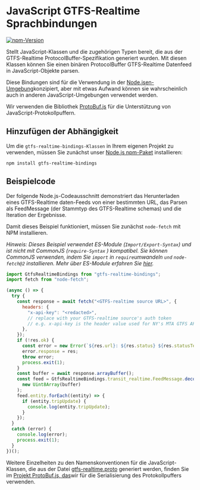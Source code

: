 # JavaScript GTFS-Realtime Sprachbindungen

[![npm-Version](https://badge.fury.io/js/gtfs-realtime-bindings.svg)](http://badge.fury.io/js/gtfs-realtime-bindings)

Stellt JavaScript-Klassen und die zugehörigen Typen bereit, die aus der GTFS-Realtime ProtocolBuffer-Spezifikation generiert wurden. Mit diesen Klassen können Sie einen binären ProtocolBuffer GTFS-Realtime Datenfeed in JavaScript-Objekte parsen.

Diese Bindungen sind für die Verwendung in der [Node.jsen-Umgebung](http://nodejs.org/)konzipiert, aber mit etwas Aufwand können sie wahrscheinlich auch in anderen JavaScript-Umgebungen verwendet werden.

Wir verwenden die Bibliothek [ProtoBuf.js](https://github.com/dcodeIO/ProtoBuf.js) für die Unterstützung von JavaScript-Protokollpuffern.

## Hinzufügen der Abhängigkeit

Um die `gtfs-realtime-bindings-Klassen` in Ihrem eigenen Projekt zu verwenden, müssen Sie zunächst unser [Node.js npm-Paket](https://www.npmjs.com/package/gtfs-realtime-bindings) installieren:

    npm install gtfs-realtime-bindings

## Beispielcode

Der folgende Node.js-Codeausschnitt demonstriert das Herunterladen eines GTFS-Realtime daten-Feeds von einer bestimmten URL, das Parsen als FeedMessage (der Stammtyp des GTFS-Realtime schemas) und die Iteration der Ergebnisse.

Damit dieses Beispiel funktioniert, müssen Sie zunächst `node-fetch` mit NPM installieren.

_Hinweis: Dieses Beispiel verwendet ES-Module (`Import/Export-Syntax`) und ist nicht mit CommonJS (`require-Syntax` ) kompatibel. Sie können CommonJS verwenden, indem Sie `import` in `require`umwandeln `und` `node-fetch@2` installieren. Mehr über ES-Module erfahren Sie [hier](https://nodejs.org/api/esm.html)._

```javascript
import GtfsRealtimeBindings from "gtfs-realtime-bindings";
import fetch from "node-fetch";

(async () => {
  try {
    const response = await fetch("<GTFS-realtime source URL>", {
      headers: {
        "x-api-key": "<redacted>",
        // replace with your GTFS-realtime source's auth token
        // e.g. x-api-key is the header value used for NY's MTA GTFS APIs
      },
    });
    if (!res.ok) {
      const error = new Error(`${res.url}: ${res.status} ${res.statusText}`);
      error.response = res;
      throw error;
      process.exit(1);
    }
    const buffer = await response.arrayBuffer();
    const feed = GtfsRealtimeBindings.transit_realtime.FeedMessage.decode(
      new Uint8Array(buffer)
    );
    feed.entity.forEach((entity) => {
      if (entity.tripUpdate) {
        console.log(entity.tripUpdate);
      }
    });
  }
  catch (error) {
    console.log(error);
    process.exit(1);
  }
})();
```

Weitere Einzelheiten zu den Namenskonventionen für die JavaScript-Klassen, die aus der Datei [gtfs-realtime.proto](https://github.com/google/transit/blob/master/gtfs-realtime/proto/gtfs-realtime.proto) generiert werden, finden Sie im [Projekt ProtoBuf.js, das](https://github.com/dcodeIO/ProtoBuf.js/wiki)wir für die Serialisierung des Protokollpuffers verwenden.
